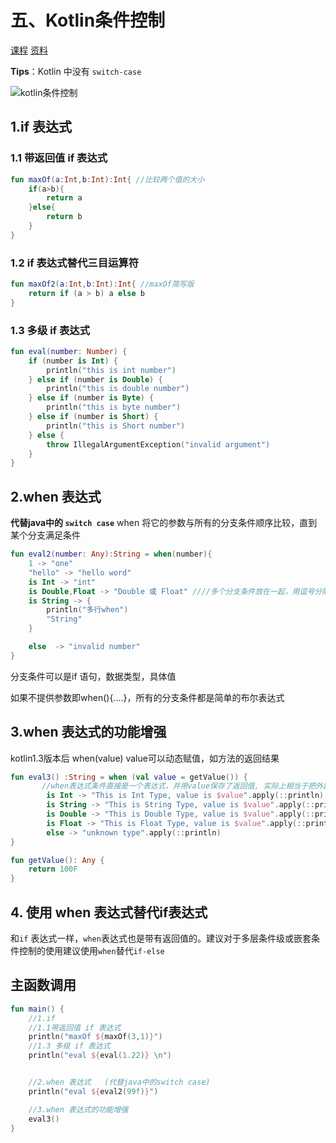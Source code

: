 # 五、Kotlin条件控制

[课程](https://www.imooc.com/video/23359)           [资料](https://www.songyubao.com/book/primary/kotlin/kotlin-condition-control.html)

**Tips**：Kotlin 中没有 `switch-case`

![kotlin条件控制](https://cdn.jsdelivr.net/gh/hairlyOwl/photo@master/kotlin条件控制.61z3ry3cu6w0.png)

## 1.if 表达式

### 1.1 带返回值 if 表达式

```kotlin
fun maxOf(a:Int,b:Int):Int{ //比较两个值的大小
    if(a>b){
        return a
    }else{
        return b
    }
}
```

### 1.2 if 表达式替代三目运算符

```kotlin
fun maxOf2(a:Int,b:Int):Int{ //maxOf简写版
    return if (a > b) a else b
}
```

### 1.3  多级 if 表达式

```kotlin
fun eval(number: Number) {
    if (number is Int) {
        println("this is int number")
    } else if (number is Double) {
        println("this is double number")
    } else if (number is Byte) {
        println("this is byte number")
    } else if (number is Short) {
        println("this is Short number")
    } else {
        throw IllegalArgumentException("invalid argument")
    }
}
```

## 2.when 表达式

**代替java中的 `switch case`**
when 将它的参数与所有的分支条件顺序比较，直到某个分支满足条件

```kotlin
fun eval2(number: Any):String = when(number){
    1 -> "one"
    "hello" -> "hello word"
    is Int -> "int"
    is Double,Float -> "Double 或 Float" ////多个分支条件放在一起，用逗号分隔
    is String -> {
        println("多行when")
        "String"
    }

    else  -> "invalid number"
}
```

分支条件可以是if 语句，数据类型，具体值

如果不提供参数即when(){....}，所有的分支条件都是简单的布尔表达式

## 3.when 表达式的功能增强

kotlin1.3版本后 when(value) value可以动态赋值，如方法的返回结果

```kotlin
fun eval3() :String = when (val value = getValue()) {
       //when表达式条件直接是一个表达式，并用value保存了返回值, 实际上相当于把外部那一行缩进来写
        is Int -> "This is Int Type, value is $value".apply(::println)
        is String -> "This is String Type, value is $value".apply(::println)
        is Double -> "This is Double Type, value is $value".apply(::println)
        is Float -> "This is Float Type, value is $value".apply(::println)
        else -> "unknown type".apply(::println)
}

fun getValue(): Any {
    return 100F
}
```

## 4. 使用 when 表达式替代if表达式

和`if` 表达式一样，`when`表达式也是带有返回值的。建议对于多层条件级或嵌套条件控制的使用建议使用`when`替代`if-else`



## 主函数调用

```kotlin
fun main() {
    //1.if
    //1.1带返回值 if 表达式
    println("maxOf ${maxOf(3,1)}")
    //1.3 多级 if 表达式
    println("eval ${eval(1.22)} \n")


    //2.when 表达式   (代替java中的switch case)
    println("eval ${eval2(99f)}")

    //3.when 表达式的功能增强
    eval3()
}
```

